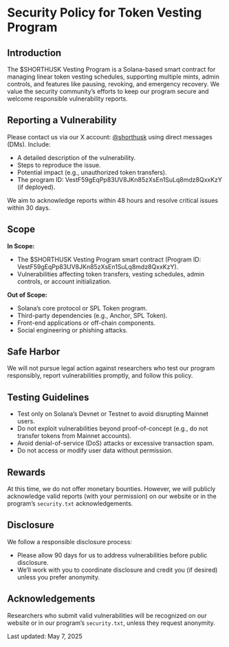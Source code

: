 # Security Policy for Token Vesting Program

## Introduction
The $SHORTHUSK Vesting Program is a Solana-based smart contract for managing linear token vesting schedules, supporting multiple mints, admin controls, and features like pausing, revoking, and emergency recovery. We value the security community’s efforts to keep our program secure and welcome responsible vulnerability reports.

## Reporting a Vulnerability
Please contact us via our X account: [@shorthusk](https://x.com/shorthusk) using direct messages (DMs). Include:
- A detailed description of the vulnerability.
- Steps to reproduce the issue.
- Potential impact (e.g., unauthorized token transfers).
- The program ID: VestF59gEqPp83UV8JKn85zXsEn1SuLq8mdz8QxxKzY (if deployed).

We aim to acknowledge reports within 48 hours and resolve critical issues within 30 days.

## Scope
**In Scope:**
- The $SHORTHUSK Vesting Program smart contract (Program ID: VestF59gEqPp83UV8JKn85zXsEn1SuLq8mdz8QxxKzY).
- Vulnerabilities affecting token transfers, vesting schedules, admin controls, or account initialization.

**Out of Scope:**
- Solana’s core protocol or SPL Token program.
- Third-party dependencies (e.g., Anchor, SPL Token).
- Front-end applications or off-chain components.
- Social engineering or phishing attacks.

## Safe Harbor
We will not pursue legal action against researchers who test our program responsibly, report vulnerabilities promptly, and follow this policy.

## Testing Guidelines
- Test only on Solana’s Devnet or Testnet to avoid disrupting Mainnet users.
- Do not exploit vulnerabilities beyond proof-of-concept (e.g., do not transfer tokens from Mainnet accounts).
- Avoid denial-of-service (DoS) attacks or excessive transaction spam.
- Do not access or modify user data without permission.

## Rewards
At this time, we do not offer monetary bounties. However, we will publicly acknowledge valid reports (with your permission) on our website or in the program’s `security.txt` acknowledgements.

## Disclosure
We follow a responsible disclosure process:
- Please allow 90 days for us to address vulnerabilities before public disclosure.
- We’ll work with you to coordinate disclosure and credit you (if desired) unless you prefer anonymity.

## Acknowledgements
Researchers who submit valid vulnerabilities will be recognized on our website or in our program’s `security.txt`, unless they request anonymity.

Last updated: May 7, 2025